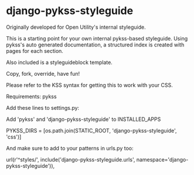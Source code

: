 django-pykss-styleguide
======

Originally developed for Open Utility's internal styleguide.

This is a starting point for your own internal pykss-based styleguide. 
Using pykss's auto generated documentation, a structured index is created with pages for each section.

Also included is a styleguideblock template. 

Copy, fork, override, have fun!

Please refer to the KSS syntax for getting this to work with your CSS.

Requirements: 
pykss

Add these lines to settings.py:

Add 'pykss' and 'django-pykss-styleguide' to INSTALLED_APPS

PYKSS_DIRS = [os.path.join(STATIC_ROOT, 'django-pykss-styleguide', 'css')]

And make sure to add to your patterns in urls.py too:

url(r'^styles/', include('django-pykss-styleguide.urls', namespace='django-pykss-styleguide')),